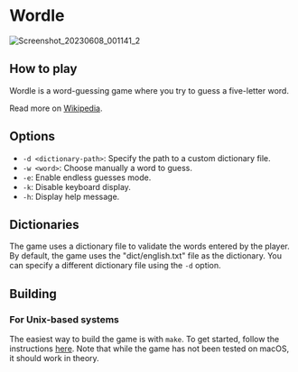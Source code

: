 # Wordle

![Screenshot_20230608_001141_2](https://github.com/motuzj/CCG/assets/30744041/bdf1e394-4026-4e9e-8c16-81c2556b4637)

## How to play

Wordle is a word-guessing game where you try to guess a five-letter word.

Read more on [Wikipedia](https://en.wikipedia.org/wiki/Wordle).

## Options

- `-d <dictionary-path>`: Specify the path to a custom dictionary file.
- `-w <word>`: Choose manually a word to guess.
- `-e`: Enable endless guesses mode.
- `-k`: Disable keyboard display.
- `-h`: Display help message.

## Dictionaries

The game uses a dictionary file to validate the words entered by the player. By default, the game uses the "dict/english.txt" file as the dictionary. You can specify a different dictionary file using the `-d` option.

## Building

### For Unix-based systems

The easiest way to build the game is with `make`. To get started, follow the instructions [here](../README.md#building). Note that while the game has not been tested on macOS, it should work in theory.
